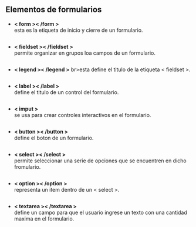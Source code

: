 ## Elementos de formularios
* **< form >< /form >** 
<br>esta es la etiqueta de inicio y cierre de un formulario.
~~~

~~~
* **< fieldset >< /fieldset >** 
<br>permite organizar en grupos loa campos de un formulario.
~~~

~~~
* **< legend >< /legend >** 
br>esta define el titulo de la etiqueta < fieldset >.
~~~

~~~
* **< label >< /label >** 
<br>define el titulo de un control del formulario.
~~~

~~~
* **< imput >** 
<br>se usa para crear controles interactivos en el formulario.
~~~

~~~
* **< button >< /button >** 
<br>define el boton de un formulario.
~~~

~~~
* **< select >< /select >** 
<br>permite seleccionar una serie de opciones que se encuentren en dicho fromulario.
~~~

~~~
* **< option >< /option >**
<br>representa un item dentro de un < select >.
~~~

~~~
* **< textarea >< /textarea >** 
<br>define un campo para que el usuario ingrese un texto con una cantidad maxima en el formulario.
~~~

~~~
